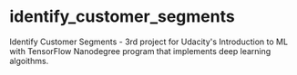# identify_customer_segments
Identify Customer Segments - 3rd project for Udacity's Introduction to ML with TensorFlow Nanodegree program that implements deep learning algoithms.
